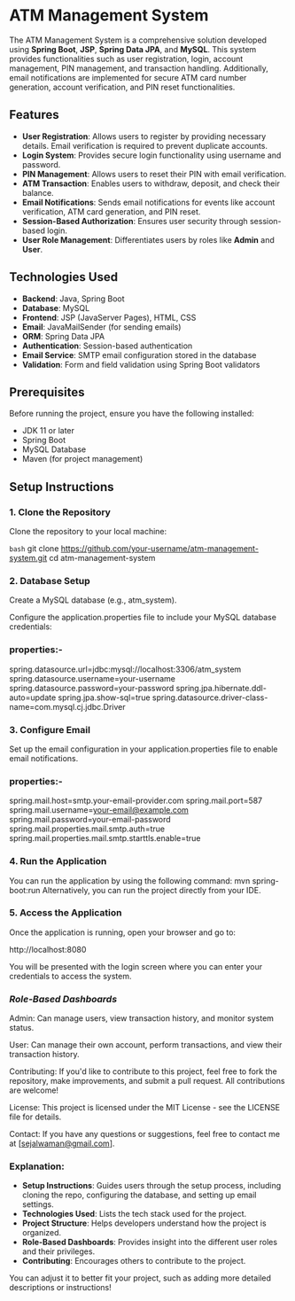 # ATM Management System

The ATM Management System is a comprehensive solution developed using **Spring Boot**, **JSP**, **Spring Data JPA**, and **MySQL**. This system provides functionalities such as user registration, login, account management, PIN management, and transaction handling. Additionally, email notifications are implemented for secure ATM card number generation, account verification, and PIN reset functionalities.

## Features

- **User Registration**: Allows users to register by providing necessary details. Email verification is required to prevent duplicate accounts.
- **Login System**: Provides secure login functionality using username and password.
- **PIN Management**: Allows users to reset their PIN with email verification.
- **ATM Transaction**: Enables users to withdraw, deposit, and check their balance.
- **Email Notifications**: Sends email notifications for events like account verification, ATM card generation, and PIN reset.
- **Session-Based Authorization**: Ensures user security through session-based login.
- **User Role Management**: Differentiates users by roles like **Admin** and **User**.

## Technologies Used

- **Backend**: Java, Spring Boot
- **Database**: MySQL
- **Frontend**: JSP (JavaServer Pages), HTML, CSS
- **Email**: JavaMailSender (for sending emails)
- **ORM**: Spring Data JPA
- **Authentication**: Session-based authentication
- **Email Service**: SMTP email configuration stored in the database
- **Validation**: Form and field validation using Spring Boot validators

## Prerequisites

Before running the project, ensure you have the following installed:

- JDK 11 or later
- Spring Boot
- MySQL Database
- Maven (for project management)

## Setup Instructions

### 1. Clone the Repository

Clone the repository to your local machine:

```bash```
git clone https://github.com/your-username/atm-management-system.git
cd atm-management-system

### 2. Database Setup
Create a MySQL database (e.g., atm_system).

Configure the application.properties file to include your MySQL database credentials:

### properties:-
spring.datasource.url=jdbc:mysql://localhost:3306/atm_system
spring.datasource.username=your-username
spring.datasource.password=your-password
spring.jpa.hibernate.ddl-auto=update
spring.jpa.show-sql=true
spring.datasource.driver-class-name=com.mysql.cj.jdbc.Driver

### 3. Configure Email
Set up the email configuration in your application.properties file to enable email notifications.

### properties:-
spring.mail.host=smtp.your-email-provider.com
spring.mail.port=587
spring.mail.username=your-email@example.com
spring.mail.password=your-email-password
spring.mail.properties.mail.smtp.auth=true
spring.mail.properties.mail.smtp.starttls.enable=true

### 4. Run the Application
You can run the application by using the following command:
mvn spring-boot:run
Alternatively, you can run the project directly from your IDE.

### 5. Access the Application
Once the application is running, open your browser and go to:

http://localhost:8080

You will be presented with the login screen where you can enter your credentials to access the system.




### *Role-Based Dashboards*
Admin: Can manage users, view transaction history, and monitor system status.

User: Can manage their own account, perform transactions, and view their transaction history.

Contributing:
If you'd like to contribute to this project, feel free to fork the repository, make improvements, and submit a pull request. All contributions are welcome!

License:
This project is licensed under the MIT License - see the LICENSE file for details.

Contact:
If you have any questions or suggestions, feel free to contact me at [sejalwaman@gmail.com].



### Explanation:
- **Setup Instructions**: Guides users through the setup process, including cloning the repo, configuring the database, and setting up email settings.
- **Technologies Used**: Lists the tech stack used for the project.
- **Project Structure**: Helps developers understand how the project is organized.
- **Role-Based Dashboards**: Provides insight into the different user roles and their privileges.
- **Contributing**: Encourages others to contribute to the project.

You can adjust it to better fit your project, such as adding more detailed descriptions or instructions!
